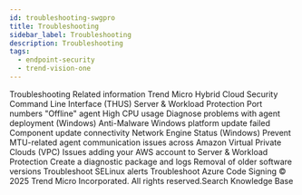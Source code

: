 ```yaml
---
id: troubleshooting-swgpro
title: Troubleshooting
sidebar_label: Troubleshooting
description: Troubleshooting
tags:
  - endpoint-security
  - trend-vision-one
---
```


 Troubleshooting Related information Trend Micro Hybrid Cloud Security Command Line Interface (THUS) Server & Workload Protection Port numbers "Offline" agent High CPU usage Diagnose problems with agent deployment (Windows) Anti-Malware Windows platform update failed Component update connectivity Network Engine Status (Windows) Prevent MTU-related agent communication issues across Amazon Virtual Private Clouds (VPC) Issues adding your AWS account to Server & Workload Protection Create a diagnostic package and logs Removal of older software versions Troubleshoot SELinux alerts Troubleshoot Azure Code Signing © 2025 Trend Micro Incorporated. All rights reserved.Search Knowledge Base